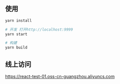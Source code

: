 ## 使用

```bash
yarn install

# 开发 打开http://localhost:9999
yarn start

# 构建
yarn build
```

## 线上访问

https://react-test-01.oss-cn-guangzhou.aliyuncs.com